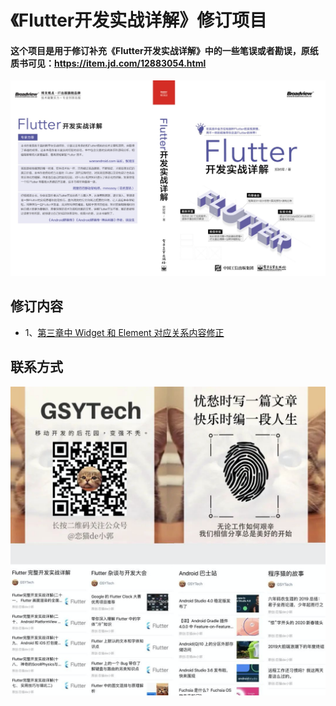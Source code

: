 # 《Flutter开发实战详解》修订项目

#### 这个项目是用于修订补充《Flutter开发实战详解》中的一些笔误或者勘误，原纸质书可见：https://item.jd.com/12883054.html


[![](./INDEX.jpeg)](https://item.jd.com/12883054.html
)


## 修订内容

- 1、[第三章中 Widget 和 Element 对应关系内容修正](./revised_1/INDEX.md)



## 联系方式

![](./WECHAT.png)